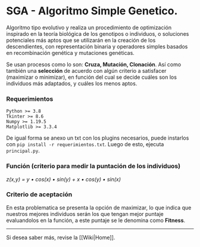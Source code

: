 # SGA - Algoritmo Simple Genetico.
Algoritmo tipo evolutivo y realiza un procedimiento de optimización inspirado en la teoría biológica de los genotipos o individuos, o soluciones potenciales más aptos que se utilizarán en la creación de los descendientes, con representación binaria y operadores simples basados ​​en recombinación genética y mutaciones genéticas.

Se usan procesos como lo son: **Cruza, Mutación, Clonación**. Así como también una **selección** de acuerdo con algún criterio a satisfacer (maximizar o minimizar), en función del cual se decide cuáles son los individuos más adaptados, y cuáles los menos aptos.

### Requerimientos
```
Python >= 3.8
Tkinter >= 8.6
Numpy >= 1.19.5
Matplotlib >= 3.3.4
```
De igual forma se anexo un txt con los plugins necesarios, puede instarlos con `pip install -r requerimientos.txt`.
Luego de esto, ejecuta `principal.py`.

### Función (criterio para medir la puntación de los individuos)
*z(x,y) = y &bull; cos(x) &bull; sin(y) + x &bull; cos(y) &bull; sin(x)*

### Criterio de aceptación
En esta problematica se presenta la opción de maximizar, lo que indica que nuestros mejores individuos serán los que tengan mejor puntaje evaluandolos en la función, a este puntaje se le denomina como **Fitness**.
___
Si desea saber más, revise la [[Wiki|Home]].